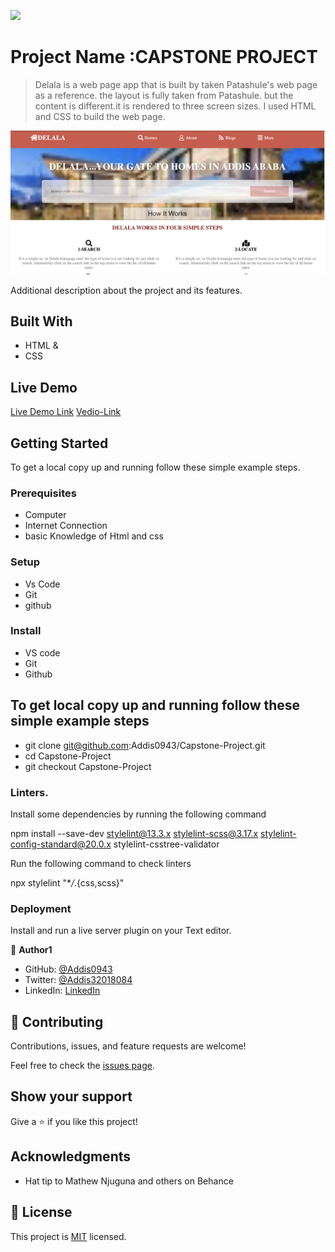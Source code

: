 ![](https://img.shields.io/badge/Microverse-blueviolet)

# Project Name :CAPSTONE PROJECT

> Delala is a web page app that is built by taken Patashule's web page as a reference. the layout is fully taken from Patashule. but the content is different.it is rendered to three screen sizes. I used HTML and CSS to build the web page.

![screenshot](./Assets/delala1.png)

Additional description about the project and its features.

## Built With

- HTML &
- CSS

## Live Demo

[Live Demo Link](https://addis0943.github.io/Capstone-Project/)
[Vedio-Link](https://www.loom.com/share/34ba09836de349dd871da004903a9851)

## Getting Started

To get a local copy up and running follow these simple example steps.

### Prerequisites

- Computer
- Internet Connection
- basic Knowledge of Html and css

### Setup

- Vs Code
- Git
- github

### Install

- VS code
- Git
- Github

## To get local copy up and running follow these simple example steps

- git clone git@github.com:Addis0943/Capstone-Project.git
- cd Capstone-Project
- git checkout Capstone-Project

### Linters.

Install some dependencies by running the following command

npm install --save-dev stylelint@13.3.x stylelint-scss@3.17.x stylelint-config-standard@20.0.x stylelint-csstree-validator

Run the following command to check linters

npx stylelint "\*_/_.{css,scss}"

### Deployment

Install and run a live server plugin on your Text editor.

👤 **Author1**

- GitHub: [@Addis0943](https://github.com/Addis0943)
- Twitter: [@Addis32018084](https://twitter.com/Addis32018084)
- LinkedIn: [LinkedIn](https://www.linkedin.com/in/addis-belete-134b98191/)

## 🤝 Contributing

Contributions, issues, and feature requests are welcome!

Feel free to check the [issues page](issues/).

## Show your support

Give a ⭐️ if you like this project!

## Acknowledgments

- Hat tip to Mathew Njuguna and others on Behance

## 📝 License

This project is [MIT](./LICENSE) licensed.
